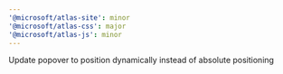 ```yaml
---
'@microsoft/atlas-site': minor
'@microsoft/atlas-css': major
'@microsoft/atlas-js': minor
---
```


Update popover to position dynamically instead of absolute positioning
